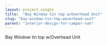 ```yaml
---
layout: project_single
title:  "Bay Window tin top w/Overhead Unit"
slug: "bay-window-tin-top-woverhead-unit"
parent: "interior-design-for-camper-van"
---
```

Bay Window tin top w/Overhead Unit